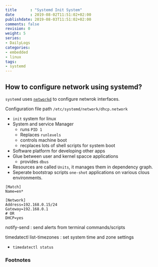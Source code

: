 ```yaml
---
title      : "Systemd Init System"
date       : 2019-08-02T11:51:02+02:00
publishdate: 2019-08-03T11:51:02+02:00
comments: false
revision: 0
weight: 5
series:
- DailyLogs
categories:
- embedded
- linux
tags:
- systemd
---
```


## How to configure network using systemd?

`systemd` uses [`networkd`](https://en.wikipedia.org/wiki/Systemd#networkd) to configure netwrok interfaces.

Configuration file path `/etc/systemd/network/dhcp.network`

* `init` system for linux
* System and service Manager
  * runs `PID 1`
  * Replaces `runlevels`
  * controls machine boot
  * recplaces lots of shell scripts for system boot
* Software platform for developing other apps
* Glue between user and kernel spacce applications
  * provides `dbus`
* Resources are called `Units`, it manages them in dependency graph.
* Seperate bootstrap scripts `one-shot` applications on various clous environments.

```
[Match]
Name=en*

[Network]
Address=192.168.0.15/24
Gateway=192.168.0.1
# OR
DHCP=yes
```

notify-send
: send alerts from terminal commands/scripts

timedatectl list-timezones
: set system time and zone settings
* `timedatectl status`


### Footnotes

[^1]: https://www.freedesktop.org/software/systemd/man/systemd.network.html